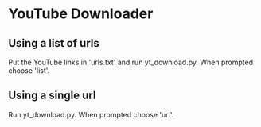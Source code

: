# YouTube Downloader

## Using a list of urls

Put the YouTube links in 'urls.txt' and run yt_download.py. When prompted choose 'list'.

## Using a single url

Run yt_download.py. When prompted choose 'url'.
